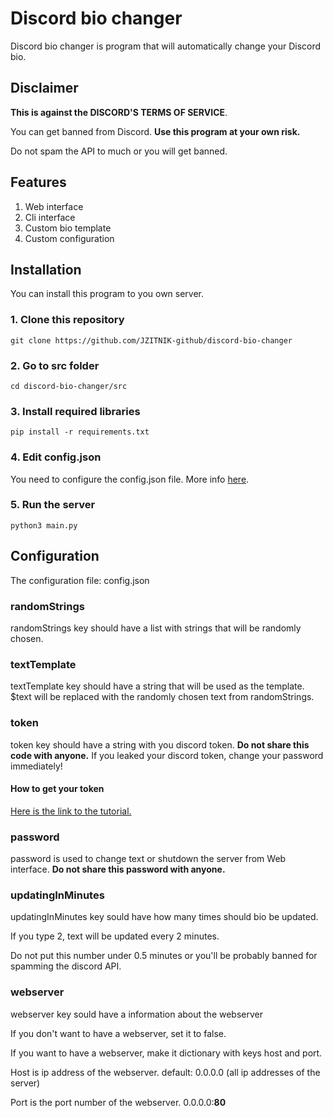 # Discord bio changer
Discord bio changer is program that will automatically change your Discord bio.
## Disclaimer
**This is against the DISCORD'S TERMS OF SERVICE**.

You can get banned from Discord.
**Use this program at your own risk.**

Do not spam the API to much or you will get banned.

## Features
1. Web interface
2. Cli interface
3. Custom bio template
4. Custom configuration

## Installation
You can install this program to you own server.

### 1. Clone this repository
```
git clone https://github.com/JZITNIK-github/discord-bio-changer
```

### 2. Go to src folder
```
cd discord-bio-changer/src
```

### 3. Install required libraries
```
pip install -r requirements.txt
```

### 4. Edit config.json
You need to configure the config.json file. More info [here](#configuration).

### 5. Run the server
```
python3 main.py
```
## Configuration
The configuration file: config.json
### randomStrings
randomStrings key should have a list with strings that will be randomly chosen.
### textTemplate
textTemplate key should have a string that will be used as the template.
\$text will be replaced with the randomly chosen text from randomStrings.
### token
token key should have a string with you discord token.
**Do not share this code with anyone.**
If you leaked your discord token, change your password immediately!
#### How to get your token
[Here is the link to the tutorial.](https://www.androidauthority.com/get-discord-token-3149920/)
### password
password is used to change text or shutdown the server from Web interface.
**Do not share this password with anyone.**
### updatingInMinutes
updatingInMinutes key sould have how many times should bio be updated.

If you type 2, text will be updated every 2 minutes.

Do not put this number under 0.5 minutes or you'll be probably banned for spamming the discord API.
### webserver
webserver key sould have a information about the webserver

If you don't want to have a webserver, set it to false.

If you want to have a webserver, make it dictionary with keys host and port.

Host is ip address of the webserver. default: 0.0.0.0 (all ip addresses of the server)

Port is the port number of the webserver. 0.0.0.0:**80**
